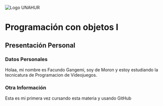 ![Logo UNAHUR](./UNAHUR.png)

# Programación con objetos I
## Presentación Personal

### Datos Personales
Holaa, mi nombre es Facundo Gangemi, soy de Moron y estoy estudiando la tecnicatura de Programacion de Videojuegos.


### Otra Información
Esta es mi primera vez cursando esta materia y usando GitHub 
